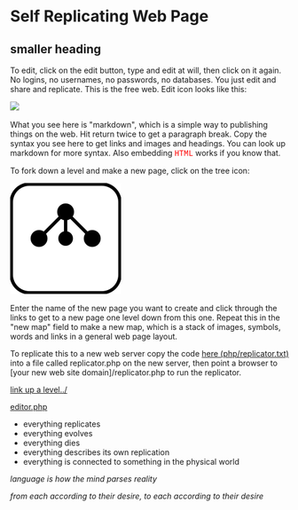 # Self Replicating Web Page

## smaller heading

To edit, click on the edit button, type and edit at will, then click on it again.  No logins, no usernames, no passwords, no databases.  You just edit and share and replicate.  This is the free web.  Edit icon looks like this:

[![](../iconsymbols/editicon.svg)](pageeditor.html)

What you see here is "markdown", which is a simple way to publishing things on the web. Hit return twice to get a paragraph break.  Copy the syntax you see here to get links and images and headings. You can look up markdown for more syntax.  Also embedding <span style = "color:red;font-family:courier;">HTML</span> works if you know that.  

To fork down a level and make a new page, click on the tree icon:

[![](iconsymbols/forkicon.svg)](list.html)

Enter the name of the new page you want to create and click through the links to get to a new page one level down from this one.  Repeat this in the "new map" field to make a new map, which is a stack of images, symbols, words and links in a general web page layout.  

To replicate this to a new web server copy the code [here (php/replicator.txt)](php/replicator.txt) into a file called replicator.php on the new server, then point a browser to [your new web site domain]/replicator.php to run the replicator.

[link up a level../](../)

[editor.php](editor.php)

- everything replicates 
- everything evolves
- everything dies
- everything describes its own replication
- everything is connected to something in the physical world

*language is how the mind parses reality*

*from each according to their desire, to each according to their desire*

